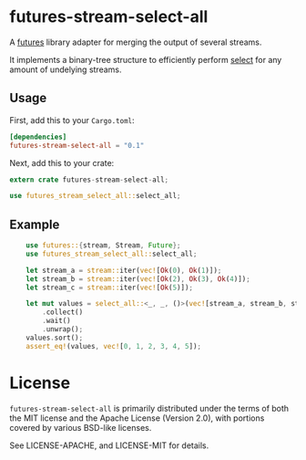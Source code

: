 # futures-stream-select-all

A [futures](https://docs.rs/futures) library adapter for merging the output of several streams.

It implements a binary-tree structure to efficiently perform [select](https://docs.rs/futures/0.1.14/futures/stream/trait.Stream.html#method.select) for any amount of undelying streams.

## Usage

First, add this to your `Cargo.toml`:

```toml
[dependencies]
futures-stream-select-all = "0.1"
```

Next, add this to your crate:

```rust
extern crate futures-stream-select-all;

use futures_stream_select_all::select_all;
```

## Example

```rust
    use futures::{stream, Stream, Future};
    use futures_stream_select_all::select_all;

    let stream_a = stream::iter(vec![Ok(0), Ok(1)]);
    let stream_b = stream::iter(vec![Ok(2), Ok(3), Ok(4)]);
    let stream_c = stream::iter(vec![Ok(5)]);

    let mut values = select_all::<_, _, ()>(vec![stream_a, stream_b, stream_c])
        .collect()
        .wait()
        .unwrap();
    values.sort();
    assert_eq!(values, vec![0, 1, 2, 3, 4, 5]);
```

# License

`futures-stream-select-all` is primarily distributed under the terms of both the MIT license and
the Apache License (Version 2.0), with portions covered by various BSD-like
licenses.

See LICENSE-APACHE, and LICENSE-MIT for details.
